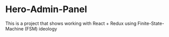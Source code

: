 # Hero-Admin-Panel
This is a project that shows working with React + Redux using Finite-State-Machine (FSM) ideology
